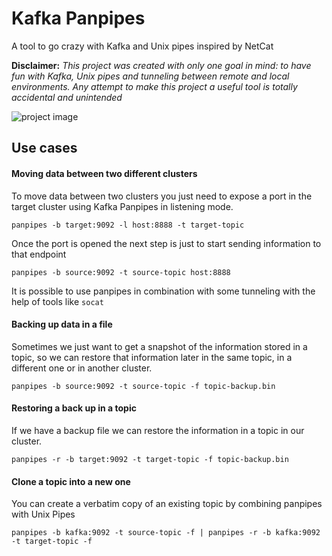 # Kafka Panpipes

A tool to go crazy with Kafka and Unix pipes inspired by NetCat

**Disclaimer:** 
*This project was created with only one goal in mind: to have fun with Kafka, Unix pipes and tunneling between remote and local environments. Any attempt to make this project a useful tool is totally accidental and unintended* 

![project image](https://upload.wikimedia.org/wikipedia/commons/thumb/4/42/Pan_Pursuing_Syrinx_LACMA_AC1992.225.2.jpg/800px-Pan_Pursuing_Syrinx_LACMA_AC1992.225.2.jpg) 


## Use cases

#### Moving data between two different clusters
To move data between two clusters you just need to expose a port in the target cluster using Kafka Panpipes in listening mode. 

```
panpipes -b target:9092 -l host:8888 -t target-topic
```

Once the port is opened the next step is just to start sending information to that endpoint

```
panpipes -b source:9092 -t source-topic host:8888
```

It is possible to use panpipes in combination with some tunneling with the help of tools like `socat`

#### Backing up data in a file
Sometimes we just want to get a snapshot of the information stored in a topic, so we can restore that information later in the same topic, in a different one or in another cluster. 

```
panpipes -b source:9092 -t source-topic -f topic-backup.bin 
```

#### Restoring a back up in a topic
If we have a backup file we can restore the information in a topic in our cluster. 

```
panpipes -r -b target:9092 -t target-topic -f topic-backup.bin
```

#### Clone a topic into a new one 
You can create a verbatim copy of an existing topic by combining panpipes with Unix Pipes

```
panpipes -b kafka:9092 -t source-topic -f | panpipes -r -b kafka:9092 -t target-topic -f
```